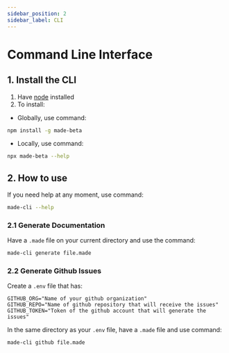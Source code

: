 ```yaml
---
sidebar_position: 2
sidebar_label: CLI
---
```


# Command Line Interface

## 1. Install the CLI

1. Have [node](https://nodejs.org/en/download) installed
2. To install:
  - Globally, use command:
```sh
npm install -g made-beta
```
  - Locally, use command:
```sh
npx made-beta --help
```

## 2. How to use

If you need help at any moment, use command:
```sh
made-cli --help
```

### 2.1 Generate Documentation

Have a `.made` file on your current directory and use the command:
```sh
made-cli generate file.made
```

### 2.2 Generate Github Issues

Create a `.env` file that has:
```env
GITHUB_ORG="Name of your github organization"
GITHUB_REPO="Name of github repository that will receive the issues"
GITHUB_TOKEN="Token of the github account that will generate the issues"
```

In the same directory as your `.env` file, have a `.made` file and use command:
```sh
made-cli github file.made
```
